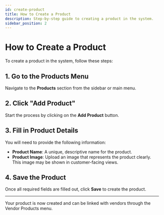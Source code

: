 ```yaml
---
id: create-product
title: How to Create a Product
description: Step-by-step guide to creating a product in the system.
sidebar_position: 2
---
```


# How to Create a Product

To create a product in the system, follow these steps:

## 1. Go to the Products Menu

Navigate to the **Products** section from the sidebar or main menu.

## 2. Click "Add Product"

Start the process by clicking on the **Add Product** button.

## 3. Fill in Product Details

You will need to provide the following information:

- **Product Name**: A unique, descriptive name for the product.
- **Product Image**: Upload an image that represents the product clearly. This image may be shown in customer-facing views.

## 4. Save the Product

Once all required fields are filled out, click **Save** to create the product.

---

Your product is now created and can be linked with vendors through the Vendor Products menu.

